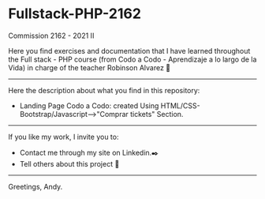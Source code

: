 # Fullstack-PHP-2162
Commission 2162 - 2021 II

Here you find exercises and documentation that I have learned throughout the Full stack - PHP course (from Codo a Codo - Aprendizaje a lo largo de la Vida) in charge of the teacher Robinson Alvarez 📄

---
Here the description about what you find in this repository:

 - Landing Page Codo a Codo: created Using HTML/CSS-Bootstrap/Javascript-->"Comprar tickets" Section.

---   
If you like my work, I invite you to: 

 - Contact me through my site on Linkedin.✒️
 - Tell others about this project 📢

---
Greetings, Andy.
